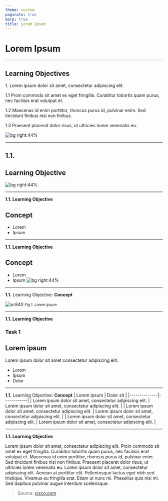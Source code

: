 ```yaml
---
theme: custom
paginate: true
marp: true
title: Lorem Ipsum
---
```

<!-- _paginate: skip -->
# Lorem Ipsum

---
<!-- _class: learning-objectives -->
## Learning Objectives
<span class="lo-10">1.</span> <span>Lorem ipsum dolor sit amet, consectetur adipiscing elit.</span>

<span class="lo-11">1.1</span> <span>Proin commodo sit amet ex eget fringilla. Curabitur lobortis quam purus, nec facilisis erat volutpat et.</span>

<span class="lo-12">1.2</span> <span>Maecenas id enim porttitor, rhoncus purus id, pulvinar enim. Sed tincidunt finibus nisi non finibus.</span>

<span class="lo-13">1.3</span> <span>Praesent placerat dolor risus, ut ultricies lorem venenatis eu.</span>

![bg right:44%](https://developers.elementor.com/docs/assets/img/elementor-placeholder-image.png)

---
## <span class="lo-11">1.1.</span>
## Learning Objective
![bg right:44%](https://developers.elementor.com/docs/assets/img/elementor-placeholder-image.png)

---

**<span class="lo-11">1.1.</span> Learning Objective**
## Concept
- Lorem
- Ipsum

---

**<span class="lo-11">1.1.</span> Learning Objective**
## Concept
- Lorem
- Ipsum
![bg right:44%](https://developers.elementor.com/docs/assets/img/elementor-placeholder-image.png)


---
<!-- _class: img -->

**<span class="lo-11">1.1.</span>**  Learning Objective: **Concept**
<!-- Keep this line for correct layout -->
![w:840](https://developers.elementor.com/docs/assets/img/elementor-placeholder-image.png)
<small>_Fig 1. Lorem ipsum_</small>

---

**<span class="lo-11">1.1.</span>  Learning Objective**
### Task 1
## Lorem ipsum
Lorem ipsum dolor sit amet consectetur adipiscing elit.
- Lorem
- Ipsum
- Dolor

---

**<span class="lo-11">1.1.</span>**  Learning Objective: **Concept**
| Lorem ipsum  | Dolor sit  |
|--------------|------------|
| Lorem ipsum dolor sit amet, consectetur adipiscing elit.  | Lorem ipsum dolor sit amet, consectetur adipiscing elit.  |
| Lorem ipsum dolor sit amet, consectetur adipiscing elit.  | Lorem ipsum dolor sit amet, consectetur adipiscing elit.  |
| Lorem ipsum dolor sit amet, consectetur adipiscing elit.  | Lorem ipsum dolor sit amet, consectetur adipiscing elit.  |

---

**<span class="lo-11">1.1.</span>  Learning Objective**

Lorem ipsum dolor sit amet, consectetur adipiscing elit. Proin commodo sit amet ex eget fringilla. Curabitur lobortis quam purus, nec facilisis erat volutpat et. Maecenas id enim porttitor, rhoncus purus id, pulvinar enim. Sed tincidunt finibus nisi non finibus. Praesent placerat dolor risus, ut ultricies lorem venenatis eu. Lorem ipsum dolor sit amet, consectetur adipiscing elit. Aenean at porttitor elit. Pellentesque luctus eget nibh sed tristique. Vivamus eu fringilla erat. Etiam ut nunc mi. Phasellus quis nisi mi. Sed dapibus pulvinar augue interdum scelerisque.

> Source: [cisco.com](https://cisco.com)